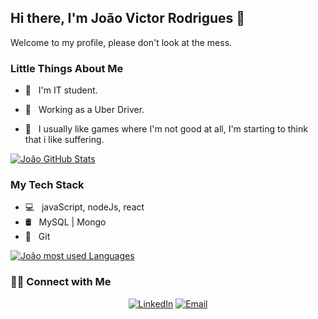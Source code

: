 
## Hi there, I'm João Victor Rodrigues 👋

Welcome to my profile, please don't look at the mess.

### Little Things About Me

- 🌱 &nbsp; I'm IT student.

- 💼 &nbsp; Working as a Uber Driver.

- 🤔 &nbsp; I usually like games where I'm not good at all, I'm starting to think that i like suffering.


[![João GitHub Stats](https://github-readme-stats.vercel.app/api?username=jvrods&show_icons=true)](https://github.com/jvrods)

### My Tech Stack

- 💻 &nbsp; javaScript, nodeJs, react
- 🛢 &nbsp; MySQL | Mongo
- 🔧 &nbsp; Git 

[![João most used Languages](https://github-readme-stats.anuraghazra1.vercel.app/api/top-langs/?username=jvrods)](https://github.com/jvrods)

### 🤝🏻 Connect with Me

<p align="center">
<a href="https://www.linkedin.com/in/jo%C3%A3o-victor-rodrigues-8451731a4"><img alt="LinkedIn" src="https://img.shields.io/badge/LinkedIn-João Victor-blue?style=flat-square&logo=linkedin"></a>
<a href="mailto:joaorodriguesvictor@outlook.com"><img alt="Email" src="https://img.shields.io/badge/Email-joaorodriguesvictor@outlook.com-blue?style=flat-square&logo=gmail"></a>
</p>
